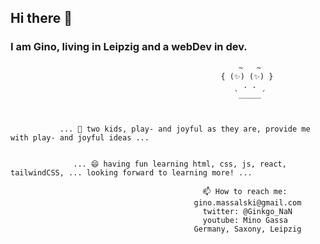 ## Hi there 👋

### I am Gino, living in Leipzig and a webDev in dev.

                                                       ~   ~
                                                   { (✨) (✨) }                                           
                                                        . .
                                                      `_____´



               ... 🌱 two kids, play- and joyful as they are, provide me with play- and joyful ideas ...
                  
                  
                  ... 😄 having fun learning html, css, js, react, tailwindCSS, ... looking forward to learning more! ...

                                               📫 How to reach me:
                                             gino.massalski@gmail.com
                                               twitter: @Ginkgo_NaN
                                               youtube: Mino Gassa
                                             Germany, Saxony, Leipzig
<!-- 😄 Pronouns: ...
⚡ -->
